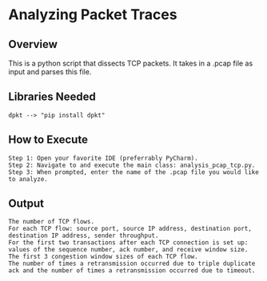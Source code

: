 # Analyzing Packet Traces
## Overview
This is a python script that dissects TCP packets. It takes in a .pcap file as input and parses this file. 
## Libraries Needed
```
dpkt --> "pip install dpkt"
```
## How to Execute
```
Step 1: Open your favorite IDE (preferrably PyCharm).
Step 2: Navigate to and execute the main class: analysis_pcap_tcp.py.
Step 3: When prompted, enter the name of the .pcap file you would like to analyze.
```
## Output
```
The number of TCP flows.
For each TCP flow: source port, source IP address, destination port, destination IP address, sender throughput.
For the first two transactions after each TCP connection is set up: values of the sequence number, ack number, and receive window size.  
The first 3 congestion window sizes of each TCP flow.
The number of times a retransmission occurred due to triple duplicate ack and the number of times a retransmission occurred due to timeout.
```